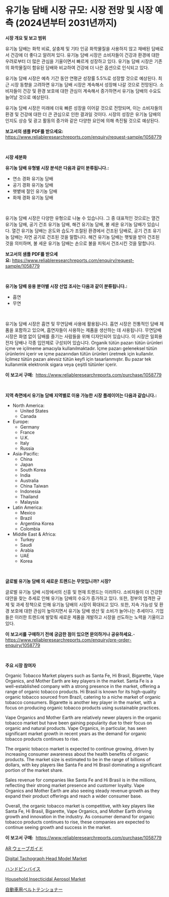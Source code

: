 <p><h1>유기농 담배 시장 규모: 시장 전망 및 시장 예측 (2024년부터 2031년까지)</h1></p><p><strong>시장 개요 및 보고 범위</strong></p>
<p><p>유기농 담배는 화학 비료, 살충제 및 기타 인공 화학물질을 사용하지 않고 재배된 담배로서 건강에 더 좋다고 알려져 있다. 유기농 담배 시장은 소비자들이 건강과 환경에 대한 우려로부터 더 많은 관심을 기울이면서 빠르게 성장하고 있다. 유기농 담배 시장은 기존의 화학물질이 함유된 담배와 비교하여 건강에 더 나은 옵션으로 인식되고 있다.</p><p>유기농 담배 시장은 예측 기간 동안 연평균 성장률 5.5%로 성장할 것으로 예상된다. 최근 시장 동향을 고려하면 유기농 담배 시장은 계속해서 성장해 나갈 것으로 전망된다. 소비자들이 건강 및 환경 보호에 대한 관심이 계속해서 증가하면서 유기농 담배의 수요도 늘어날 것으로 예상된다.</p><p>유기농 담배 시장은 미래에 더욱 빠른 성장을 이어갈 것으로 전망되며, 이는 소비자들의 환경 및 건강에 대한 더 큰 관심으로 인한 결과일 것이다. 시장의 성장은 유기농 담배의 인지도 상승 및 광고 활동의 증가와 같은 다양한 요인에 의해 촉진될 것으로 예상된다.</p></p>
<p><strong>보고서의 샘플 PDF를 받으세요:</strong> <a href="https://www.reliableresearchreports.com/enquiry/request-sample/1058779">https://www.reliableresearchreports.com/enquiry/request-sample/1058779</a></p>
<p>&nbsp;</p>
<p><strong>시장 세분화</strong></p>
<p><strong>유기농 담배 유형별 시장 분석은 다음과 같이 분류됩니다.:</strong></p>
<p><ul><li>연소 경화 유기농 담배</li><li>공기 경화 유기농 담배</li><li>햇볕에 절인 유기농 담배</li><li>화재 경화 유기농 담배</li></ul></p>
<p>&nbsp;</p>
<p><p>유기농 담배 시장은 다양한 유형으로 나눌 수 있습니다. 그 중 대표적인 것으로는 열건 유기농 담배, 공기 건조 유기농 담배, 해건 유기농 담배, 불 세운 유기농 담배가 있습니다. 열건 유기농 담배는 온도와 습도가 조절된 환경에서 건조된 담배로, 공기 건조 유기농 담배는 자연 공기로 건조된 것을 말합니다. 해건 유기농 담배는 햇빛을 받아 건조된 것을 의미하며, 불 세운 유기농 담배는 손으로 불을 피워서 건조시킨 것을 말합니다.</p></p>
<p><strong>보고서의 샘플 PDF를 받으세요:</strong>&nbsp;<a href="https://www.reliableresearchreports.com/enquiry/request-sample/1058779">https://www.reliableresearchreports.com/enquiry/request-sample/1058779</a></p>
<p>&nbsp;</p>
<p><strong> 유기농 담배 응용 분야별 시장 산업 조사는 다음과 같이 분류됩니다.:</strong></p>
<p><ul><li>흡연</li><li>무연</li></ul></p>
<p>&nbsp;</p>
<p><p>유기농 담배 시장은 흡연 및 무연담배 사용에 활용됩니다. 흡연 시장은 전통적인 담배 제품을 포함하고 있으며, 흡연자들이 사용하는 제품을 생산하는 데 사용됩니다. 무연담배 시장은 화염 없이 담배를 즐기는 사람들을 위해 디자인되어 있습니다. 이 시장은 일회용 전자 담배나 각종 입안제로 구성되어 있습니다. Organik tütün pazarı tütün ürünleri içme ve içilmeme amacıyla kullanılmaktadır. İçme pazarı geleneksel tütün ürünlerini içerir ve içme pazarından tütün ürünleri üretmek için kullanılır. İçilmez tütün pazarı alevsiz tütün keyfi için tasarlanmıştır. Bu pazar tek kullanımlık elektronik sigara veya çeşitli tütünler içerir.</p></p>
<p><strong>이 보고서 구매:</strong>&nbsp; <a href="https://www.reliableresearchreports.com/purchase/1058779">https://www.reliableresearchreports.com/purchase/1058779</a></p>
<p>&nbsp;</p>
<p><strong>지역 측면에서 유기농 담배 지역별로 이용 가능한 시장 플레이어는 다음과 같습니다.:</strong></p>
<p><ul>
    <li>
        North America:
        <ul>
            <li>United States</li>
            <li>Canada</li>
        </ul>
    </li>
    <li>
        Europe:
        <ul>
            <li>Germany</li>
            <li>France</li>
            <li>U.K.</li>
            <li>Italy</li>
            <li>Russia</li>
        </ul>
    </li>
    <li>
        Asia-Pacific:
        <ul>
            <li>China</li>
            <li>Japan</li>
            <li>South Korea</li>
            <li>India</li>
            <li>Australia</li>
            <li>China Taiwan</li>
            <li>Indonesia</li>
            <li>Thailand</li>
            <li>Malaysia</li>
        </ul>
    </li>
    <li>
        Latin America:
        <ul>
            <li>Mexico</li>
            <li>Brazil</li>
            <li>Argentina Korea</li>
            <li>Colombia</li>
        </ul>
    </li>
    <li>
        Middle East & Africa:
        <ul>
            <li>Turkey</li>
            <li>Saudi</li>
            <li>Arabia</li>
            <li>UAE</li>
            <li>Korea</li>
        </ul>
    </li>
    </ul></p>
<p>&nbsp;</p>
<p><strong>글로벌 유기농 담배 의 새로운 트렌드는 무엇입니까? 시장?</strong></p>
<p><p>글로벌 유기농 담배 시장에서의 신흥 및 현재 트렌드는 이러하다. 소비자들이 더 건강한 대안을 찾는 추세로 인해 유기농 담배의 수요가 증가하고 있다. 또한, 정부의 엄격한 규제 및 과세 정책으로 인해 유기농 담배의 시장이 확대되고 있다. 또한, 지속 가능성 및 환경 보호에 대한 관심이 높아지면서 유기농 담배 생산 및 소비가 늘어나는 추세이다. 기업들은 이러한 트렌드에 발맞춰 새로운 제품을 개발하고 시장을 선도하는 노력을 기울이고 있다.</p></p>
<p><strong>이 보고서를 구매하기 전에 궁금한 점이 있으면 문의하거나 공유하세요.</strong>- <a href="https://www.reliableresearchreports.com/enquiry/pre-order-enquiry/1058779">https://www.reliableresearchreports.com/enquiry/pre-order-enquiry/1058779</a></p>
<p>&nbsp;</p>
<p><strong>주요 시장 참여자</strong></p>
<p><p>Organic Tobacco Market players such as Santa Fe, Hi Brasil, Bigarette, Vape Organics, and Mother Earth are key players in the market. Santa Fe is a well-established company with a strong presence in the market, offering a range of organic tobacco products. Hi Brasil is known for its high-quality organic tobacco sourced from Brazil, catering to a niche market of organic tobacco consumers. Bigarette is another key player in the market, with a focus on producing organic tobacco products using sustainable practices.</p><p>Vape Organics and Mother Earth are relatively newer players in the organic tobacco market but have been gaining popularity due to their focus on organic and natural products. Vape Organics, in particular, has seen significant market growth in recent years as the demand for organic tobacco products continues to rise.</p><p>The organic tobacco market is expected to continue growing, driven by increasing consumer awareness about the health benefits of organic products. The market size is estimated to be in the range of billions of dollars, with key players like Santa Fe and Hi Brasil dominating a significant portion of the market share.</p><p>Sales revenue for companies like Santa Fe and Hi Brasil is in the millions, reflecting their strong market presence and customer loyalty. Vape Organics and Mother Earth are also seeing steady revenue growth as they expand their product offerings and reach a wider consumer base.</p><p>Overall, the organic tobacco market is competitive, with key players like Santa Fe, Hi Brasil, Bigarette, Vape Organics, and Mother Earth driving growth and innovation in the industry. As consumer demand for organic tobacco products continues to rise, these companies are expected to continue seeing growth and success in the market.</p></p>
<p><strong>이 보고서 구매:</strong>&nbsp;&nbsp;<a href="https://www.reliableresearchreports.com/purchase/1058779">https://www.reliableresearchreports.com/purchase/1058779</a></p>
<p><p><a href="https://github.com/DonaldShaw1965/Market-Research-Report-List-1/blob/main/24148056957.md">AR ウェーブガイド</a></p><p><a href="https://issuu.com/reportprime-2/docs/digital-tachograph-head-model-market-size-2030.ppt">Digital Tachograph Head Model Market</a></p><p><a href="https://medium.com/@cielostamm/%E3%83%8F%E3%83%B3%E3%83%89%E3%83%94%E3%83%B3%E3%83%90%E3%82%A4%E3%82%BB%E3%82%B9%E5%B8%82%E5%A0%B4-%E3%82%BF%E3%82%A4%E3%83%97-%E3%82%A2%E3%83%97%E3%83%AA%E3%82%B1%E3%83%BC%E3%82%B7%E3%83%A7%E3%83%B3-%E5%9C%B0%E7%90%86%E3%81%AB%E3%82%88%E3%82%8B%E5%8C%85%E6%8B%AC%E7%9A%84%E8%A9%95%E4%BE%A1-385dd45ed41c">ハンドピンバイス</a></p><p><a href="https://github.com/mauripalmi/Market-Research-Report-List-2/blob/main/household-insecticidal-aerosol-market.md">Household Insecticidal Aerosol Market</a></p><p><a href="https://medium.com/@royfoote921/%E8%87%AA%E5%8B%95%E8%BB%8A%E7%94%A8%E3%83%99%E3%83%AB%E3%83%88%E3%83%86%E3%83%B3%E3%82%B7%E3%83%A7%E3%83%8A%E3%83%BC%E5%B8%82%E5%A0%B4%E8%A6%8F%E6%A8%A1-cagr-%E3%83%88%E3%83%AC%E3%83%B3%E3%83%892024-2030-6014e69eb32e">自動車用ベルトテンショナー</a></p></p>

